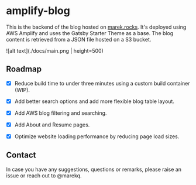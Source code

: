 amplify-blog
============

This is the backend of the blog hosted on [marek.rocks](https://marek.rocks). It's deployed using AWS Amplify and uses the Gatsby Starter Theme as a base. The blog content is retrieved from a JSON file hosted on a S3 bucket.


![alt text](./docs/main.png | height=500)


Roadmap
-------

- [X] Reduce build time to under three minutes using a custom build container (WIP).
- [X] Add better search options and add more flexible blog table layout.
- [X] Add AWS blog filtering and searching.
- [X] Add About and Resume pages.
- [X] Optimize website loading performance by reducing page load sizes.


Contact
-------


In case you have any suggestions, questions or remarks, please raise an issue or reach out to @marekq.

